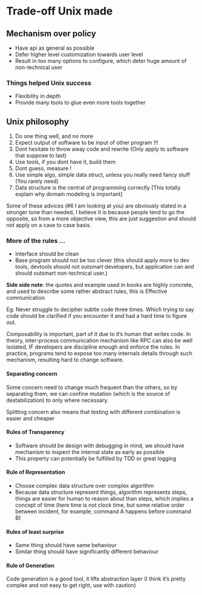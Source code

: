 # Trade-off Unix made

## Mechanism over policy
- Have api as general as possible
- Defer higher level customization towards user level
- Result in too many options to configure, which deter huge amount of  non-technical user


### Things helped Unix success

- Flexibility in depth
- Provide many tools to glue even more tools together



## Unix philosophy
1. Do one thing well, and no more
1. Expect output of software to be input of other program !!!
2. Dont hesitate to throw away code and rewrite (Only apply to software that suppose to last)
1. Use tools, if you dont have it, build them
2. Dont guess, measure !
3. Use simple algo, simple data struct, unless you really need fancy stuff (You rarely need)
2. Data structure is the central of programming correctly [This totally explain why domain modeling is important]

Some of these advices (#6 I am looking at you) are obviously stated in a stronger tone than needed, I believe it is because people tend to go the opposite, so from a more objective view, this are just suggestion and should not apply on a case to case basis.

### More of the rules …
- Interface should be clean
- Base program should not be too clever (this should apply more to dev tools, devtools should not outsmart developers, but application can and should outsmart non-technical user.)

**Side side note**: the quotes and example used in books are highly concrete, and used to describe some rather abstract rules, this is Effective communication
 
Eg: Never struggle to decipher subtle code three times. Which trying to say code should be clarified if you encounter it and had a hard time to figure out.

Composability is important, part of it due to it’s human that writes code.
In theory, inter-process  communication mechanism like RPC can also be well isolated, IF developers are discipline enough and enforce the rules. In practice, programs tend to expose too many internals details through such mechanism, resulting hard to change software.

#### Separating concern 
Some concern need to change much frequent than the others, so by separating them, we can confine mutation (which is the source of destabilization) to only where necessary.

Splitting concern also means that testing with different combination is easier and cheaper


#### Rules of Transparency
* Software should be design with debugging in mind, we should have mechanism to inspect the internal state as early as possible
* This property can potentially be fulfilled by TDD or great logging

#### Rule of Representation
* Choose complex data structure over complex algorithm
* Because data structure represent things, algorithm represents steps, things are easier for human to reason about than steps, which implies a concept of time (here time is not clock time, but some relative order between incident, for example, command A happens before command B)

#### Rules of least surprise
* Same thing should have same behaviour
* Similar thing should have significantly different behaviour

#### Rule of Generation
Code generation is a good tool, it lifts abstraction layer (I think it’s pretty complex and not easy to get right, use with caution)



